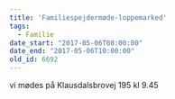 ```yaml
---
title: 'Familiespejdermøde-loppemarked'
tags:
  - Familie
date_start: "2017-05-06T08:00:00"
date_end: "2017-05-06T10:00:00"
old_id: 6692
---
```

vi mødes på Klausdalsbrovej 195 kl 9.45